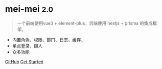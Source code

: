 <!--
 * @Author: JiangSheng 87789771@qq.com
 * @Date: 2024-05-21 10:56:06
 * @LastEditors: JiangSheng 87789771@qq.com
 * @LastEditTime: 2024-05-21 13:37:57
 * @FilePath: \docs\_coverpage.md
 * @Description: 
 * 
-->
<!-- _coverpage.md -->

<!-- ![logo](img/index.jpeg) -->

# mei-mei <small>2.0</small>

> 一个前端使用vue3 + element-plus，后端使用 nestjs + prisma 的集成框架。

- 内置角色、权限、部门、日志、缓存...
- 单点登录、踢人
- 众多功能

[GitHub](https://github.com/87789771/meimei-nestjs-admin)
[Get Started](kslj/xmjj)